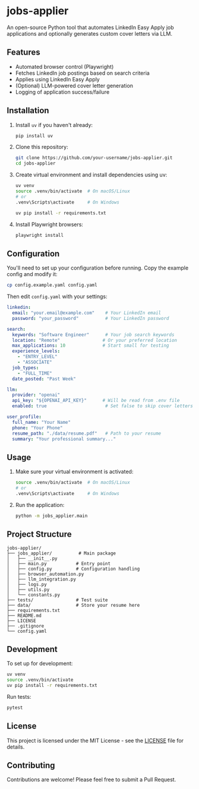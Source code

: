 # jobs-applier

An open-source Python tool that automates LinkedIn Easy Apply job applications and optionally generates custom cover letters via LLM.

## Features
- Automated browser control (Playwright)
- Fetches LinkedIn job postings based on search criteria
- Applies using LinkedIn Easy Apply
- (Optional) LLM-powered cover letter generation
- Logging of application success/failure

## Installation

1. Install `uv` if you haven't already:
   ```bash
   pip install uv
   ```

2. Clone this repository:
   ```bash
   git clone https://github.com/your-username/jobs-applier.git
   cd jobs-applier
   ```

3. Create virtual environment and install dependencies using uv:
   ```bash
   uv venv
   source .venv/bin/activate  # On macOS/Linux
   # or
   .venv\Scripts\activate     # On Windows
   
   uv pip install -r requirements.txt
   ```

4. Install Playwright browsers:
   ```bash
   playwright install
   ```

## Configuration

You'll need to set up your configuration before running. Copy the example config and modify it:

```bash
cp config.example.yaml config.yaml
```

Then edit `config.yaml` with your settings:

```yaml
linkedin:
  email: "your.email@example.com"    # Your LinkedIn email
  password: "your_password"          # Your LinkedIn password

search:
  keywords: "Software Engineer"      # Your job search keywords
  location: "Remote"                # Or your preferred location
  max_applications: 10              # Start small for testing
  experience_levels:
    - "ENTRY_LEVEL"
    - "ASSOCIATE"
  job_types:
    - "FULL_TIME"
  date_posted: "Past Week"

llm:
  provider: "openai"
  api_key: "${OPENAI_API_KEY}"      # Will be read from .env file
  enabled: true                      # Set false to skip cover letters

user_profile:
  full_name: "Your Name"
  phone: "Your Phone"
  resume_path: "./data/resume.pdf"   # Path to your resume
  summary: "Your professional summary..."
```

## Usage

1. Make sure your virtual environment is activated:
   ```bash
   source .venv/bin/activate  # On macOS/Linux
   # or
   .venv\Scripts\activate     # On Windows
   ```

2. Run the application:
   ```bash
   python -m jobs_applier.main
   ```

## Project Structure
```
jobs-applier/
├── jobs_applier/          # Main package
│   ├── __init__.py
│   ├── main.py           # Entry point
│   ├── config.py         # Configuration handling
│   ├── browser_automation.py
│   ├── llm_integration.py
│   ├── logs.py
│   ├── utils.py
│   └── constants.py
├── tests/                # Test suite
├── data/                 # Store your resume here
├── requirements.txt
├── README.md
├── LICENSE
├── .gitignore
└── config.yaml
```

## Development

To set up for development:

```bash
uv venv
source .venv/bin/activate
uv pip install -r requirements.txt
```

Run tests:
```bash
pytest
```

## License
This project is licensed under the MIT License - see the [LICENSE](LICENSE) file for details.

## Contributing
Contributions are welcome! Please feel free to submit a Pull Request.
